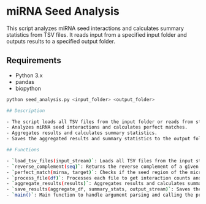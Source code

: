 # miRNA Seed Analysis

This script analyzes miRNA seed interactions and calculates summary statistics from TSV files. It reads input from a specified input folder and outputs results to a specified output folder.

## Requirements

- Python 3.x
- pandas
- biopython

```bash
python seed_analysis.py <input_folder> <output_folder>

## Description

- The script loads all TSV files from the input folder or reads from stdin.
- Analyzes miRNA seed interactions and calculates perfect matches.
- Aggregates results and calculates summary statistics.
- Saves the aggregated results and summary statistics to the output folder or stdout.

## Functions

- `load_tsv_files(input_stream)`: Loads all TSV files from the input stream.
- `reverse_complement(seq)`: Returns the reverse complement of a given sequence.
- `perfect_match(mirna, target)`: Checks if the seed region of the microRNA matches the reverse complement of the target sequence.
- `process_file(df)`: Processes each file to get interaction counts and perfect matches.
- `aggregate_results(results)`: Aggregates results and calculates summary statistics.
- `save_results(aggregate_df, summary_stats, output_stream)`: Saves the results to the output stream.
- `main()`: Main function to handle argument parsing and calling the processing functions.
